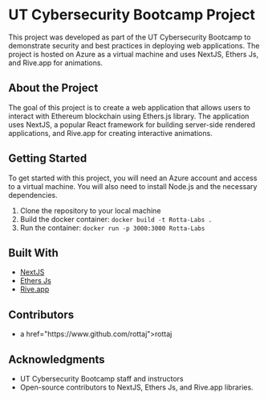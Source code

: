 # UT Cybersecurity Bootcamp Project
<p>This project was developed as part of the UT Cybersecurity Bootcamp to demonstrate security and best practices in deploying web applications. The project is hosted on Azure as a virtual machine and uses NextJS, Ethers Js, and Rive.app for animations.</p>

## About the Project
<p>The goal of this project is to create a web application that allows users to interact with Ethereum blockchain using Ethers.js library. The application uses NextJS, a popular React framework for building server-side rendered applications, and Rive.app for creating interactive animations.</p>

## Getting Started
<p>To get started with this project, you will need an Azure account and access to a virtual machine. You will also need to install Node.js and the necessary dependencies.</p>
<ol>
<li>Clone the repository to your local machine</li>
<li>Build the docker container: <code>docker build -t Rotta-Labs .</code></li>
<li>Run the container: <code>docker run -p 3000:3000 Rotta-Labs</code></li>
</ol>

## Built With
<ul>
<li><a href="https://nextjs.org/">NextJS</a></li>
<li><a href="https://docs.ethers.io/v5/">Ethers Js</a></li>
<li><a href="https://rive.app/">Rive.app</a></li>
</ul>

## Contributors
<ul>
<li>a href="https://www.github.com/rottaj">rottaj</li>
</ul>

## Acknowledgments
<ul>
<li>UT Cybersecurity Bootcamp staff and instructors</li>
<li>Open-source contributors to NextJS, Ethers Js, and Rive.app libraries.</li>
</ul>
